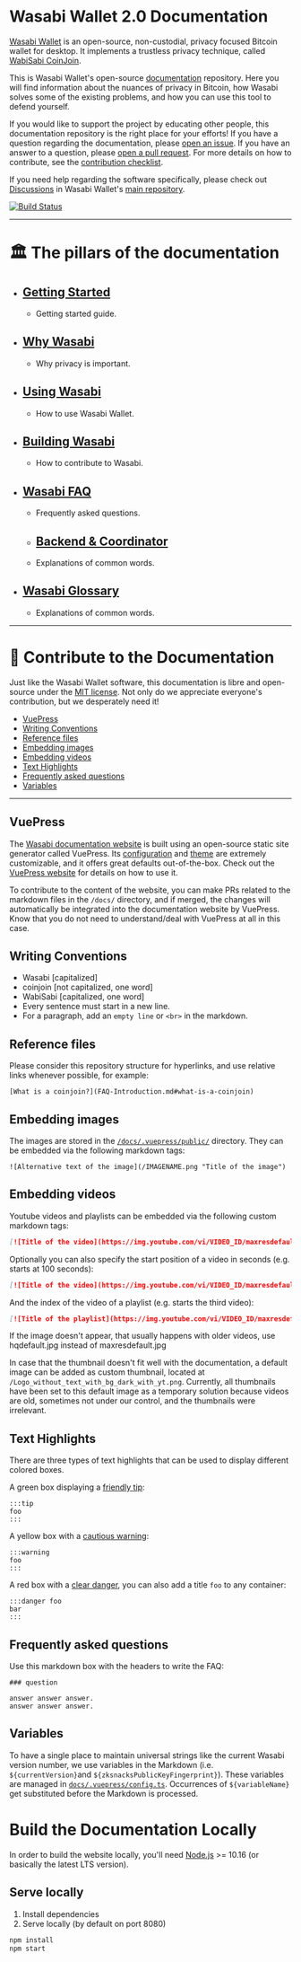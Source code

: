 # Wasabi Wallet 2.0 Documentation

[Wasabi Wallet](https://wasabiwallet.io) is an open-source, non-custodial, privacy focused Bitcoin wallet for desktop. It implements a trustless privacy technique, called [WabiSabi CoinJoin](https://eprint.iacr.org/2021/206).

This is Wasabi Wallet's open-source [documentation](https://docs.wasabiwallet.io) repository.
Here you will find information about the nuances of privacy in Bitcoin, how Wasabi solves some of the existing problems, and how you can use this tool to defend yourself.

If you would like to support the project by educating other people, this documentation repository is the right place for your efforts!
If you have a question regarding the documentation, please [open an issue](https://github.com/WalletWasabi/WasabiDoc/issues).
If you have an answer to a question, please [open a pull request](https://github.com/WalletWasabi/WasabiDoc/pulls).
For more details on how to contribute, see the [contribution checklist](https://docs.wasabiwallet.io/building-wasabi/ContributionChecklist.html).

If you need help regarding the software specifically, please check out [Discussions](https://github.com/WalletWasabi/WalletWasabi/discussions) in Wasabi Wallet's [main repository](https://github.com/WalletWasabi/WalletWasabi).

[![Build Status](https://dev.azure.com/zkSNACKs/WasabiDoc/_apis/build/status/zkSNACKs.WasabiDoc?branchName=master)](https://dev.azure.com/zkSNACKs/WasabiDoc/_build/latest?definitionId=4&branchName=master)

---

# 🏛️ The pillars of the documentation

* ## [Getting Started](https://github.com/WalletWasabi/WasabiDoc/tree/master/docs/getting-started/)
  * Getting started guide.
* ## [Why Wasabi](https://github.com/WalletWasabi/WasabiDoc/tree/master/docs/why-wasabi/)
  * Why privacy is important.
* ## [Using Wasabi](https://github.com/WalletWasabi/WasabiDoc/tree/master/docs/using-wasabi/)
  * How to use Wasabi Wallet.
* ## [Building Wasabi](https://github.com/WalletWasabi/WasabiDoc/tree/master/docs/building-wasabi/)
  * How to contribute to Wasabi.
* ## [Wasabi FAQ](https://github.com/WalletWasabi/WasabiDoc/tree/master/docs/FAQ/)
  * Frequently asked questions.
  * ## [Backend & Coordinator](https://github.com/WalletWasabi/WasabiDoc/tree/master/docs/backend-coordinator/)
  * Explanations of common words.
* ## [Wasabi Glossary](https://github.com/WalletWasabi/WasabiDoc/tree/master/docs/glossary/)
  * Explanations of common words.

---

# 📄 Contribute to the Documentation

Just like the Wasabi Wallet software, this documentation is libre and open-source under the [MIT license](LICENSE).
Not only do we appreciate everyone's contribution, but we desperately need it!

* [VuePress](#vuepress)
* [Writing Conventions](#writing-conventions)
* [Reference files](#reference-files)
* [Embedding images](#embedding-images)
* [Embedding videos](#embedding-videos)
* [Text Highlights](#text-highlights)
* [Frequently asked questions](#frequently-asked-questions)
* [Variables](#variables)

---

## VuePress

The [Wasabi documentation website](https://docs.wasabiwallet.io) is built using an open-source static site generator called VuePress.
Its [configuration](https://github.com/WalletWasabi/WasabiDoc/blob/master/docs/.vuepress/config.js) and [theme](https://github.com/WalletWasabi/WasabiDoc/tree/master/docs/.vuepress/styles) are extremely customizable, and it offers great defaults out-of-the-box.
Check out the [VuePress website](https://v1.vuepress.vuejs.org/) for details on how to use it.

To contribute to the content of the website, you can make PRs related to the markdown files in the `/docs/` directory, and if merged, the changes will automatically be integrated into the documentation website by VuePress.
Know that you do not need to understand/deal with VuePress at all in this case.

## Writing Conventions

- Wasabi [capitalized]
- coinjoin [not capitalized, one word]
- WabiSabi [capitalized, one word]
- Every sentence must start in a new line.
- For a paragraph, add an `empty line` or `<br>` in the markdown.

## Reference files

Please consider this repository structure for hyperlinks, and use relative links whenever possible, for example:

```
[What is a coinjoin?](FAQ-Introduction.md#what-is-a-coinjoin)
```

## Embedding images

The images are stored in the [`/docs/.vuepress/public/`](https://github.com/WalletWasabi/WasabiDoc/tree/master/docs/.vuepress/public) directory.
They can be embedded via the following markdown tags:

```
![Alternative text of the image](/IMAGENAME.png "Title of the image")
```

## Embedding videos

Youtube videos and playlists can be embedded via the following custom markdown tags:

```md
[![Title of the video](https://img.youtube.com/vi/VIDEO_ID/maxresdefault.jpg)](https://youtu.be/VIDEO_ID)
```

Optionally you can also specify the start position of a video in seconds (e.g. starts at 100 seconds):

```md
[![Title of the video](https://img.youtube.com/vi/VIDEO_ID/maxresdefault.jpg)](https://youtu.be/VIDEO_ID?t=123)
```

And the index of the video of a playlist (e.g. starts the third video):

```md
[![Title of the playlist](https://img.youtube.com/vi/VIDEO_ID/maxresdefault.jpg)](https://youtu.be/VIDEO_ID?list=PLAYLIST_ID)
```

If the image doesn't appear, that usually happens with older videos, use hqdefault.jpg instead of maxresdefault.jpg

In case that the thumbnail doesn't fit well with the documentation, a default image can be added as custom thumbnail, located at `/Logo_without_text_with_bg_dark_with_yt.png`.
Currently, all thumbnails have been set to this default image as a temporary solution because videos are old, sometimes not under our control, and the thumbnails were irrelevant.

## Text Highlights

There are three types of text highlights that can be used to display different colored boxes.

A green box displaying a [friendly tip](https://docs.wasabiwallet.io/using-wasabi/PasswordBestPractices.html):

```
:::tip
foo
:::
```

A yellow box with a [cautious warning](https://docs.wasabiwallet.io/using-wasabi/WalletRecovery.html#back-up-wallet-file-and-password):

```
:::warning
foo
:::
```

A red box with a [clear danger](https://docs.wasabiwallet.io/using-wasabi/ExternalRestore.html), you can also add a title `foo` to any container:

```
:::danger foo
bar
:::
```

## Frequently asked questions

Use this markdown box with the headers to write the FAQ:
```
### question

answer answer answer.
answer answer answer.
```

## Variables

To have a single place to maintain universal strings like the current Wasabi version number, we use variables in the Markdown (i.e.  `${currentVersion}`and `${zksnacksPublicKeyFingerprint}`).
These variables are managed in [`docs/.vuepress/config.ts`](https://github.com/WalletWasabi/WasabiDoc/blob/master/docs/.vuepress/config.ts).
Occurrences of `${variableName}` get substituted before the Markdown is processed.

# Build the Documentation Locally

In order to build the website locally, you'll need [Node.js](https://nodejs.org/) >= 10.16 (or basically the latest LTS version).

## Serve locally

1. Install dependencies
2. Serve locally (by default on port 8080)

```bash
npm install
npm start
```
